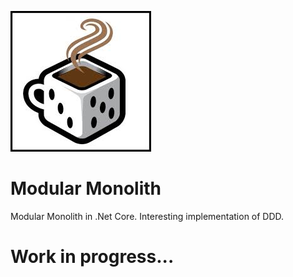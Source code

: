 ![BoardGameVault](assets/logo.jpg)

# Modular Monolith
Modular Monolith in .Net Core. Interesting implementation of DDD.

# Work in progress...

